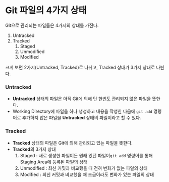# Git 파일의 4가지 상태

Git으로 관리되는 파일들은 4가지의 상태를 가진다. 

1. Untracked
2. Tracked
   1. Staged
   2. Unmodified
   3. Modified

크게 보면 2가지\(Untracked, Tracked\)로 나뉘고, Tracked 상태가 3가지 상태로 나뉜다.

### Untracked

* **Untracked** 상태의 파일은 아직 Git에 의해 단 한번도 관리되지 않은 파일을 뜻한다. 
* Working Directory에 파일을 하나 생성하고 내용을 작성한 다음에 `git add` 명령어로 추가하지 않은 파일을 **Untracked** 상태의 파일이라고 할 수 있다. 

### Tracked

* **Tracked** 상태의 파일은 Git에 의해 관리되고 있는 파일을 뜻한다. 
* **Tracked**의 3가지 상태 
  1. Staged : 새로 생성한 파일이든 원래 있던 파일이`git add` 명령어를 통해 Staging Area에 등록된 파일의 상태 
  2. Unmodified : 최신 커밋과 비교했을 때 전혀 변화가 없는 파일의 상태 
  3. Modified : 최신 커밋과 비교했을 때 조금이라도 변화가 있는 파일의 상태 

